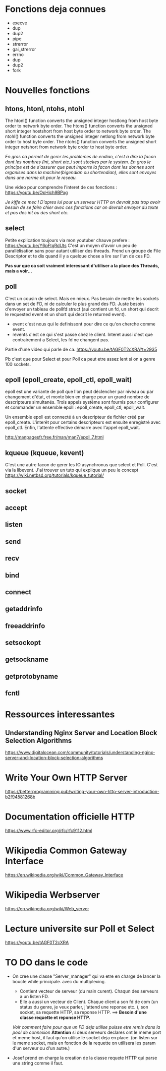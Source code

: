 # Fonctions deja connues 
- execve 
- dup
- dup2
- pipe
- strerror
- gai_strerror
- errno
- dup
- dup2
- fork



# Nouvelles fonctions

## htons, htonl, ntohs, ntohl
The htonl() function converts the unsigned integer hostlong from host byte order to network byte order.
The htons() function converts the unsigned short integer hostshort from host byte order to network byte order.
The ntohl() function converts the unsigned integer netlong from network byte order to host byte order.
The ntohs() function converts the unsigned short integer netshort from network byte order to host byte order.

*En gros ca permet de gerer les problemes de endian, c'est a dire la facon dont les nombres (int, short etc.) sont stockes par le system. En gros le principe est de s'assurer que peut importe la facon dont les donnes sont organises dans la machine(bigendian ou shortendian), elles sont envoyes dans une norme ok pour le reseau.*

Une video pour comprendre l'interet de ces fonctions :
https://youtu.be/OoHich9BPxg

*Je kiffe ce mec ! D'apres lui pour un serveur HTTP on devrait pas trop avoir besoin de se faire chier avec ces fonctions car on devrait envoyer du texte et pas des int ou des short etc.*

## select
Petite explication toujours via mon youtuber chauve prefere : 
https://youtu.be/Y6pFtgRdUts
C'est un moyen d'avoir un peu de parallélisation sans pour autant utiliser des threads. 
Prend un groupe de File Descriptor et te dis quand il y a quelque chose a lire sur l'un de ces FD. 

**Pas sur que ca soit vraiment interessant d'utiliser a la place des Threads, mais a voir...**

## poll
C'est un cousin de select. Mais en mieux.
Pas besoin de mettre les sockets dans un set de FD, ni de calculer le plus grand des FD. Juste besoin d'envoyer un tableau de pollfd struct (aui contient un fd, un short qui decrit le requested event et un short qui decrit le returned event).

- event c'est nous qui le definissont pour dire ce qu'on cherche comme event.
- revents c'est ce qui s'est passe chez le client. 
Interet aussi c'est que contrairement a Select, les fd ne changent pas. 

Partie d'une video qui parle de ca. 
https://youtu.be/tAGF0T2cXRA?t=2935

Pb c'est que pour Select et pour Poll ca peut etre assez lent si on a genre 100 sockets. 

## epoll (epoll_create, epoll_ctl, epoll_wait)

epoll est une variante de poll que l'on peut déclencher par niveau ou par changement d'état, et monte bien en charge pour un grand nombre de descripteurs simultanés. Trois appels système sont fournis pour configurer et commander un ensemble epoll : epoll_create, epoll_ctl, epoll_wait.

Un ensemble epoll est connecté à un descripteur de fichier créé par epoll_create. L'interêt pour certains descripteurs est ensuite enregistré avec epoll_ctl. Enfin, l'attente effective démarre avec l'appel epoll_wait. 

http://manpagesfr.free.fr/man/man7/epoll.7.html

## kqueue (kqueue, kevent)
C'est une autre facon de gerer les IO asynchronus que select et Poll. C'est via la libevent. 
J'ai trouver un tuto qui explique un peu le concept
https://wiki.netbsd.org/tutorials/kqueue_tutorial/



## socket

## accept

## listen

## send

## recv

## bind

## connect

## getaddrinfo

## freeaddrinfo

## setsockopt

## getsockname

## getprotobyname

## fcntl



# Ressources interessantes
## Understanding Nginx Server and Location Block Selection Algorithms
https://www.digitalocean.com/community/tutorials/understanding-nginx-server-and-location-block-selection-algorithms

# Write Your Own HTTP Server
https://betterprogramming.pub/writing-your-own-http-server-introduction-b2f94581268b

# Documentation officielle HTTP
https://www.rfc-editor.org/rfc/rfc9112.html

# Wikipedia Common Gateway Interface
https://en.wikipedia.org/wiki/Common_Gateway_Interface

# Wikipedia Werbserver
https://en.wikipedia.org/wiki/Web_server

# Lecture universite sur Poll et Select 
https://youtu.be/tAGF0T2cXRA


# TO DO dans le code
- On cree une classe "Server_manager" qui va etre en charge de lancer la boucle while principale. avec du multiplexing. 
	- Contient vecteur de serveur (du main curent). Chaqun des serveurs a un listen FD. 
	- Elle a aussi un vecteur de Client. Chaque client a son fd de com (un status du genre, je veux parler, j'attend une reponse etc. ), son socket, sa requette HTTP, sa reponse HTTP. ==> **Besoin d'une classe requette et reponse HTTP.** 

	*Voir comment faire pour que un FD deja utilise puisse etre remis dans la pool de connexion*
	**Attention** si deux serveurs declares ont le meme port et meme host, il faut qu'on utilise le socket deja en place. (on listen sur le meme socket, mais en fonction de la requette on utilisera les param d'un serveur ou d'un autre.)

- Josef prend en charge la creation de la classe requete HTTP qui parse une string comme il faut.